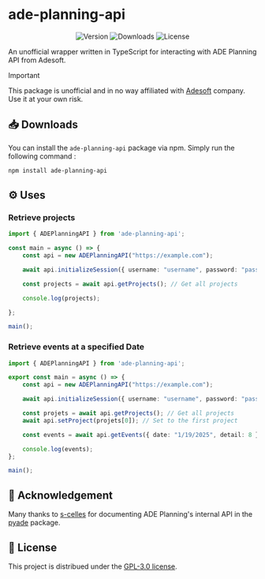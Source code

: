 # ade-planning-api

<p align="center">
  <img alt="Version" src="https://img.shields.io/npm/v/ade-planning-api?style=for-the-badge">
  <img alt="Downloads" src="https://img.shields.io/npm/dy/ade-planning-api?style=for-the-badge">
  <img alt="License" src="https://img.shields.io/github/license/ilo80/ade-planning-api?style=for-the-badge">
</p>

An unofficial wrapper written in TypeScript for interacting with ADE Planning API from Adesoft.

> [!important]
> This package is unofficial and in no way affiliated with [Adesoft](https://www.adesoft.com/) company. Use it at your own risk.

## 📥 Downloads
You can install the `ade-planning-api` package via npm. Simply run the following command :
```bash
npm install ade-planning-api
```

## ⚙️ Uses
### Retrieve projects
```ts
import { ADEPlanningAPI } from 'ade-planning-api';

const main = async () => {
    const api = new ADEPlanningAPI("https://example.com");

    await api.initializeSession({ username: "username", password: "password" });

    const projects = await api.getProjects(); // Get all projects

    console.log(projects);

};

main();
```
### Retrieve events at a specified Date
```ts
import { ADEPlanningAPI } from 'ade-planning-api';

export const main = async () => {
    const api = new ADEPlanningAPI("https://example.com");

    await api.initializeSession({ username: "username", password: "password" });

    const projets = await api.getProjects(); // Get all projects
    await api.setProject(projets[0]); // Set to the first project

    const events = await api.getEvents({ date: "1/19/2025", detail: 8 }); // Get all events for a specific date

    console.log(events);
};

main();
```

## 🙏 Acknowledgement 
Many thanks to [s-celles](https://github.com/s-celles/) for documenting ADE Planning's internal API in the [pyade](https://github.com/s-celles/pyade) package.

## 📜 License
This project is distribued under the [GPL-3.0 license](https://github.com/ilo80/ade-planning-api?tab=GPL-3.0-1-ov-file).
